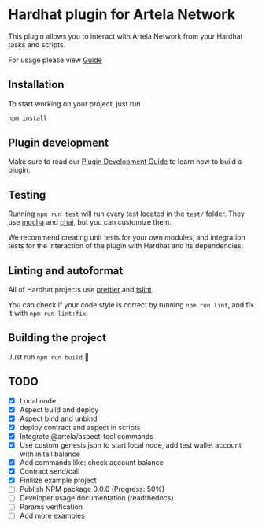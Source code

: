 # Hardhat plugin for Artela Network

This plugin allows you to interact with Artela Network from your Hardhat tasks and scripts.

For usage please view [Guide](Guide.md)

## Installation

To start working on your project, just run

```bash
npm install
```

## Plugin development

Make sure to read our [Plugin Development Guide](https://hardhat.org/advanced/building-plugins.html) to learn how to build a plugin.

## Testing

Running `npm run test` will run every test located in the `test/` folder. They
use [mocha](https://mochajs.org) and [chai](https://www.chaijs.com/),
but you can customize them.

We recommend creating unit tests for your own modules, and integration tests for
the interaction of the plugin with Hardhat and its dependencies.

## Linting and autoformat

All of Hardhat projects use [prettier](https://prettier.io/) and
[tslint](https://palantir.github.io/tslint/).

You can check if your code style is correct by running `npm run lint`, and fix
it with `npm run lint:fix`.

## Building the project

Just run `npm run build` ️👷

## TODO
* [x] Local node
* [x] Aspect build and deploy
* [x] Aspect bind and unbind
* [x] deploy contract and aspect in scripts
* [x] Integrate @artela/aspect-tool commands
* [x] Use custom genesis.json to start local node, add test wallet account with initail balance
* [x] Add commands like: check account balance
* [x] Contract send/call
* [x] Finilize example project
* [ ] Publish NPM package 0.0.0 (Progress: 50%)
* [ ] Developer usage documentation (readthedocs)
* [ ] Params verification
* [ ] Add more examples